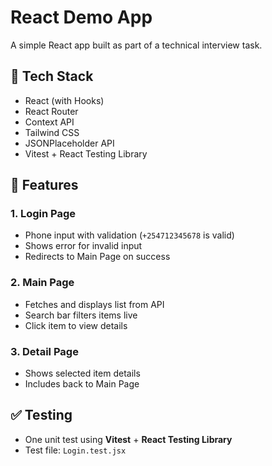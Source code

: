 # React Demo App

A simple React app built as part of a technical interview task.

## 🔧 Tech Stack

- React (with Hooks)
- React Router
- Context API
- Tailwind CSS
- JSONPlaceholder API
- Vitest + React Testing Library

## 📄 Features

### 1. Login Page
- Phone input with validation (`+254712345678` is valid)
- Shows error for invalid input
- Redirects to Main Page on success

### 2. Main Page
- Fetches and displays list from API
- Search bar filters items live
- Click item to view details

### 3. Detail Page
- Shows selected item details
- Includes back to Main Page

## ✅ Testing

- One unit test using **Vitest** + **React Testing Library**
- Test file: `Login.test.jsx`

